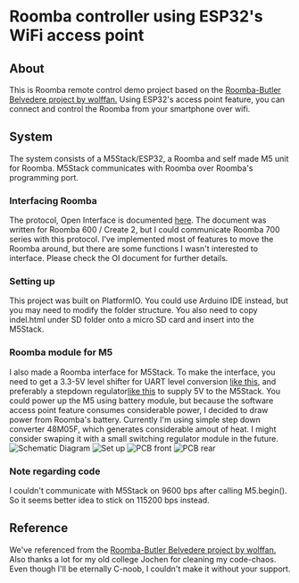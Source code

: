 # Roomba controller using ESP32's WiFi access point
## About
This is Roomba remote control demo project based on the [Roomba-Butler Belvedere project by wolffan.](https://www.instructables.com/id/Belvedere-A-Butler-Robot/) Using ESP32's access point feature, you can connect and control the Roomba from your smartphone over wifi.


## System
The system consists of a M5Stack/ESP32, a Roomba and self made M5 unit for Roomba. M5Stack communicates with Roomba over Roomba's programming port.


### Interfacing Roomba
The protocol, Open Interface is documented [here](https://www.irobotweb.com/~/media/MainSite/PDFs/About/STEM/Create/iRobot_Roomba_600_Open_Interface_Spec.pdf). The document was written for Roomba 600 / Create 2, but I could communicate Roomba 700 series with this protocol. I've implemented most of features to move the Roomba around, but there are some functions I wasn't interested to interface. Please check the OI document for further details.


### Setting up
This project was built on PlatformIO. You could use Arduino IDE instead, but you may need to modify the folder structure.
You also need to copy indel.html under SD folder onto a micro SD card and insert into the M5Stack.

### Roomba module for M5
I also made a Roomba interface for M5Stack. To make the interface, you need to get a 3.3-5V level shifter for UART level conversion [like this](http://akizukidenshi.com/download/ds/akizuki/ae-fxma2102-web.pdf), and preferably a stepdown regulator[like this](http://akizukidenshi.com/download/ds/toshiba/TA48M025.03.033.0345.04.05F.pdf) to supply 5V to the M5Stack. You could power up the M5 using battery module, but because the software access point feature consumes considerable power, I decided to draw power from Roomba's battery. Currently I'm using simple step down converter 48M05F, which generates considerable amout of heat. I might consider swaping it with a small switching regulator module in the future.
![Schematic Diagram](https://github.com/1-10/2007_RoombaWifiController/blob/master/pics/schematic.jpg?raw=true)
![Set up](https://github.com/1-10/2007_RoombaWifiController/blob/master/pics/M5Module.jpg?raw=true)
![PCB front](https://github.com/1-10/2007_RoombaWifiController/blob/master/pics/pcb1.jpg?raw=true)
![PCB rear](https://github.com/1-10/2007_RoombaWifiController/blob/master/pics/pcb2.jpg?raw=true)

### Note regarding code
I couldn't communicate with M5Stack on 9600 bps after calling M5.begin(). So it seems better idea to stick on 115200 bps instead.

## Reference
We've referenced from the [Roomba-Butler Belvedere project by wolffan.](https://www.instructables.com/id/Belvedere-A-Butler-Robot/) Also thanks a lot for my old college Jochen for cleaning my code-chaos. Even though I'll be eternally C-noob, I couldn't make it without your support.
